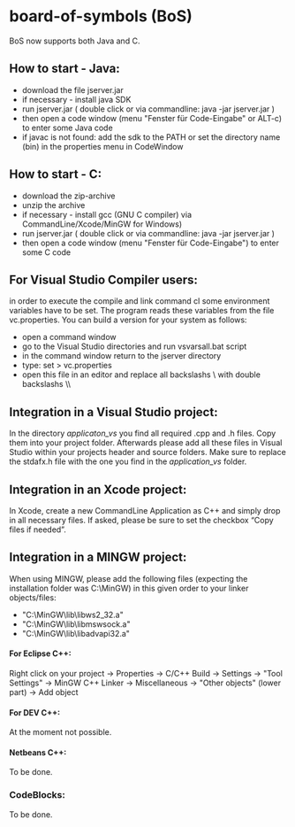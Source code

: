 # board-of-symbols (BoS)

BoS now supports both Java and C. 

## How to start - Java:
- download the file jserver.jar 
- if necessary - install java SDK
- run jserver.jar ( double click or via commandline: java -jar jserver.jar ) 
- then open a code window (menu "Fenster für Code-Eingabe" or ALT-c) to enter some Java code
- if javac is not found: add the sdk to the PATH or set the directory name (bin) in the properties menu in CodeWindow


## How to start - C:

- download the zip-archive
- unzip the archive
- if necessary - install gcc (GNU C compiler) via CommandLine/Xcode/MinGW for Windows)
- run jserver.jar ( double click or via commandline: java -jar jserver.jar ) 
- then open a code window (menu "Fenster für Code-Eingabe") to enter some C code


## For Visual Studio Compiler users:

in order to execute the compile and link command cl some environment variables have to be set. The program reads these variables from the file vc.properties. You can build a version for your system as follows:

- open a command window
- go to the Visual Studio directories and run vsvarsall.bat script 
- in the command window return to the jserver directory
- type: set > vc.properties 
- open this file in an editor and replace all backslashs \  with double backslashs \\\\ 


## Integration in a Visual Studio project: 

In the directory *applicaton_vs* you find all required .cpp and .h files. Copy them into your project folder. Afterwards please add all these files in Visual Studio within your projects header and source folders. Make sure to replace the stdafx.h file with the one you find in the *application_vs* folder.


## Integration in an Xcode project:

In Xcode, create a new CommandLine Application as C++ and simply drop in all necessary files. If asked, please be sure to set the checkbox “Copy files if needed”.


## Integration in a MINGW project:

When using MINGW, please add the following files (expecting the installation folder was C:\MinGW\) in this given order to your linker objects/files:

 - "C:\MinGW\lib\libws2_32.a"
 - "C:\MinGW\lib\libmswsock.a"
 - "C:\MinGW\lib\libadvapi32.a"
 
#### For Eclipse C++: 

Right click on your project -> Properties -> C/C++ Build -> Settings -> "Tool Settings" -> MinGW C++ Linker -> Miscellaneous -> "Other objects" (lower part) -> Add object

#### For DEV C++:

At the moment not possible.

#### Netbeans C++:

To be done.

### CodeBlocks:

To be done.
